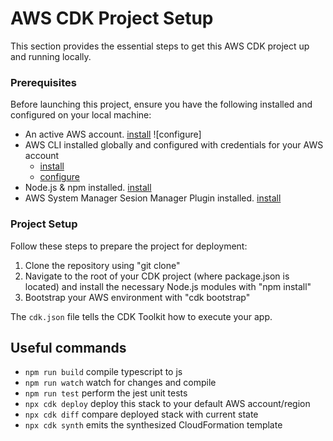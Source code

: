 # AWS CDK Project Setup

This section provides the essential steps to get this AWS CDK project up and running locally.


### Prerequisites

Before launching this project, ensure you have the following installed and configured on your local machine:

- An active AWS account. [install](https://docs.aws.amazon.com/cli/latest/userguide/getting-started-install.html) ![configure]
- AWS CLI installed globally and configured with credentials for your AWS account
    - [install](https://docs.aws.amazon.com/cli/latest/userguide/getting-started-install.html)
    - [configure](https://docs.aws.amazon.com/cli/latest/userguide/cli-chap-configure.html)
- Node.js & npm installed. [install](https://nodejs.org/en/download/)
- AWS System Manager Sesion Manager Plugin installed. [install](https://docs.aws.amazon.com/systems-manager/latest/userguide/session-manager-working-with-install-plugin.html)


### Project Setup

Follow these steps to prepare the project for deployment:

1. Clone the repository using "git clone"
2. Navigate to the root of your CDK project (where package.json is located) and install the necessary Node.js modules with "npm install"
3. Bootstrap your AWS environment with "cdk bootstrap"


The `cdk.json` file tells the CDK Toolkit how to execute your app.

## Useful commands

* `npm run build`   compile typescript to js
* `npm run watch`   watch for changes and compile
* `npm run test`    perform the jest unit tests
* `npx cdk deploy`  deploy this stack to your default AWS account/region
* `npx cdk diff`    compare deployed stack with current state
* `npx cdk synth`   emits the synthesized CloudFormation template
